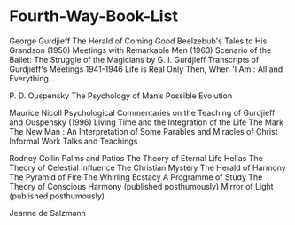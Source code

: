 # Fourth-Way-Book-List
George Gurdjieff
    The Herald of Coming Good
    Beelzebub's Tales to His Grandson (1950)
    Meetings with Remarkable Men (1963)
    Scenario of the Ballet: The Struggle of the Magicians by G. I. Gurdjieff
    Transcripts of Gurdjieff's Meetings 1941-1946
    Life is Real Only Then, When 'I Am': All and Everything...

P. D. Ouspensky
    The Psychology of Man’s Possible Evolution
    
Maurice Nicoll
    Psychological Commentaries on the Teaching of Gurdjieff and Ouspensky (1996)
    Living Time and the Integration of the Life
    The Mark
    The New Man : An Interpretation of Some Parables and Miracles of Christ
    Informal Work Talks and Teachings

Rodney Collin
    Palms and Patios
    The Theory of Eternal Life
    Hellas
    The Theory of Celestial Influence
    The Christian Mystery
    The Herald of Harmony
    The Pyramid of Fire
    The Whirling Ecstacy
    A Programme of Study
    The Theory of Conscious Harmony (published posthumously)
    Mirror of Light (published posthumously)
    
Jeanne de Salzmann
